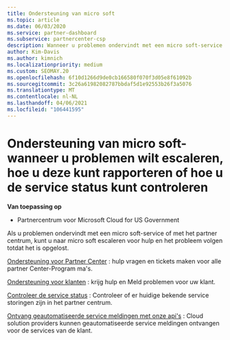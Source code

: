```yaml
---
title: Ondersteuning van micro soft
ms.topic: article
ms.date: 06/03/2020
ms.service: partner-dashboard
ms.subservice: partnercenter-csp
description: Wanneer u problemen ondervindt met een micro soft-service of met het partner centrum, kunt u naar micro soft escaleren voor hulp en het probleem volgen totdat het is opgelost.
author: Kim-Davis
ms.author: kimnich
ms.localizationpriority: medium
ms.custom: SEOMAY.20
ms.openlocfilehash: 6f10d1266d9de0cb166580f070f3d05e8f61092b
ms.sourcegitcommit: 3c26a61982082787bbdaf5d1e92553b26f3a5076
ms.translationtype: MT
ms.contentlocale: nl-NL
ms.lasthandoff: 04/06/2021
ms.locfileid: "106441595"
---
```

# <a name="support-from-microsoft---when-to-escalate-issues-how-to-report-them-or-how-to-check-service-health"></a>Ondersteuning van micro soft-wanneer u problemen wilt escaleren, hoe u deze kunt rapporteren of hoe u de service status kunt controleren

**Van toepassing op**

- Partnercentrum voor Microsoft Cloud for US Government

Als u problemen ondervindt met een micro soft-service of met het partner centrum, kunt u naar micro soft escaleren voor hulp en het probleem volgen totdat het is opgelost.

[Ondersteuning voor Partner Center](report-problems-with-partner-center.md) : hulp vragen en tickets maken voor alle partner Center-Program ma's.

[Ondersteuning voor klanten](report-problems-on-behalf-of-a-customer.md) : krijg hulp en Meld problemen voor uw klant.

[Controleer de service status](check-service-health.md) : Controleer of er huidige bekende service storingen zijn in het partner centrum.

[Ontvang geautomatiseerde service meldingen met onze api's](get-automated-service-notifications-with-our-apis.md) : Cloud solution providers kunnen geautomatiseerde service meldingen ontvangen voor de services van de klant.


 

 



